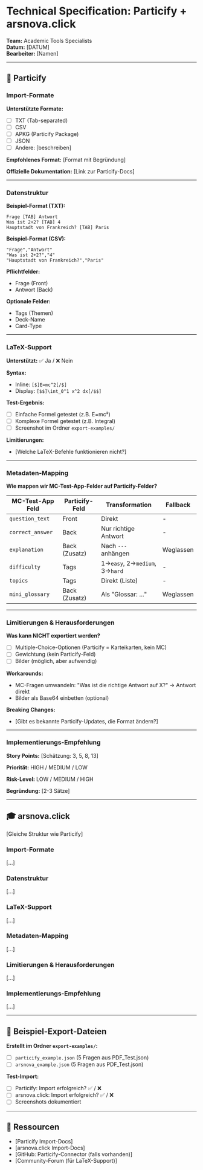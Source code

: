 # Technical Specification: Particify + arsnova.click

**Team:** Academic Tools Specialists  
**Datum:** [DATUM]  
**Bearbeiter:** [Namen]

---

## 🎴 Particify

### Import-Formate

**Unterstützte Formate:**
- [ ] TXT (Tab-separated)
- [ ] CSV
- [ ] APKG (Particify Package)
- [ ] JSON
- [ ] Andere: [beschreiben]

**Empfohlenes Format:** [Format mit Begründung]

**Offizielle Dokumentation:** [Link zur Particify-Docs]

---

### Datenstruktur

**Beispiel-Format (TXT):**
```
Frage [TAB] Antwort
Was ist 2+2? [TAB] 4
Hauptstadt von Frankreich? [TAB] Paris
```

**Beispiel-Format (CSV):**
```csv
"Frage","Antwort"
"Was ist 2+2?","4"
"Hauptstadt von Frankreich?","Paris"
```

**Pflichtfelder:**
- Frage (Front)
- Antwort (Back)

**Optionale Felder:**
- Tags (Themen)
- Deck-Name
- Card-Type

---

### LaTeX-Support

**Unterstützt:** ✅ Ja / ❌ Nein

**Syntax:**
- Inline: `[$]E=mc^2[/$]`
- Display: `[$$]\int_0^1 x^2 dx[/$$]`

**Test-Ergebnis:**
- [ ] Einfache Formel getestet (z.B. E=mc²)
- [ ] Komplexe Formel getestet (z.B. Integral)
- [ ] Screenshot im Ordner `export-examples/`

**Limitierungen:**
- [Welche LaTeX-Befehle funktionieren nicht?]

---

### Metadaten-Mapping

**Wie mappen wir MC-Test-App-Felder auf Particify-Felder?**

| MC-Test-App Feld | Particify-Feld | Transformation | Fallback |
|------------------|-----------|----------------|----------|
| `question_text` | Front | Direkt | - |
| `correct_answer` | Back | Nur richtige Antwort | - |
| `explanation` | Back (Zusatz) | Nach `---` anhängen | Weglassen |
| `difficulty` | Tags | 1→`easy`, 2→`medium`, 3→`hard` | - |
| `topics` | Tags | Direkt (Liste) | - |
| `mini_glossary` | Back (Zusatz) | Als "Glossar: ..." | Weglassen |

---

### Limitierungen & Herausforderungen

**Was kann NICHT exportiert werden?**
- [ ] Multiple-Choice-Optionen (Particify = Karteikarten, kein MC)
- [ ] Gewichtung (kein Particify-Feld)
- [ ] Bilder (möglich, aber aufwendig)

**Workarounds:**
- MC-Fragen umwandeln: "Was ist die richtige Antwort auf X?" → Antwort direkt
- Bilder als Base64 einbetten (optional)

**Breaking Changes:**
- [Gibt es bekannte Particify-Updates, die Format ändern?]

---

### Implementierungs-Empfehlung

**Story Points:** [Schätzung: 3, 5, 8, 13]

**Priorität:** HIGH / MEDIUM / LOW

**Risk-Level:** LOW / MEDIUM / HIGH

**Begründung:** [2-3 Sätze]

---

## 🎓 arsnova.click

[Gleiche Struktur wie Particify]

### Import-Formate
[...]

### Datenstruktur
[...]

### LaTeX-Support
[...]

### Metadaten-Mapping
[...]

### Limitierungen & Herausforderungen
[...]

### Implementierungs-Empfehlung
[...]

---

## 📂 Beispiel-Export-Dateien

**Erstellt im Ordner `export-examples/`:**
- [ ] `particify_example.json` (5 Fragen aus PDF_Test.json)
- [ ] `arsnova_example.json` (5 Fragen aus PDF_Test.json)

**Test-Import:**
- [ ] Particify: Import erfolgreich? ✅ / ❌
- [ ] arsnova.click: Import erfolgreich? ✅ / ❌
- [ ] Screenshots dokumentiert

---

## 🔗 Ressourcen

- [Particify Import-Docs]
- [arsnova.click Import-Docs]
- [GitHub: Particify-Connector (falls vorhanden)]
- [Community-Forum (für LaTeX-Support)]
